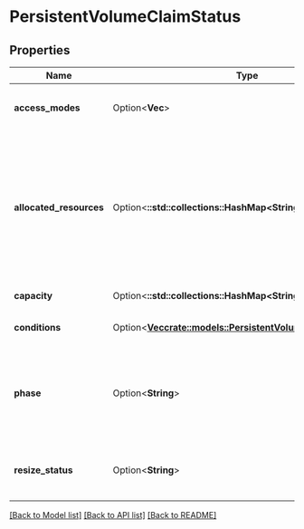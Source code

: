 # PersistentVolumeClaimStatus

## Properties

Name | Type | Description | Notes
------------ | ------------- | ------------- | -------------
**access_modes** | Option<**Vec<String>**> | AccessModes contains the actual access modes the volume backing the PVC has. More info: https://kubernetes.io/docs/concepts/storage/persistent-volumes#access-modes-1 | [optional]
**allocated_resources** | Option<**::std::collections::HashMap<String, String>**> | The storage resource within AllocatedResources tracks the capacity allocated to a PVC. It may be larger than the actual capacity when a volume expansion operation is requested. For storage quota, the larger value from allocatedResources and PVC.spec.resources is used. If allocatedResources is not set, PVC.spec.resources alone is used for quota calculation. If a volume expansion capacity request is lowered, allocatedResources is only lowered if there are no expansion operations in progress and if the actual volume capacity is equal or lower than the requested capacity. This is an alpha field and requires enabling RecoverVolumeExpansionFailure feature. | [optional]
**capacity** | Option<**::std::collections::HashMap<String, String>**> | Represents the actual resources of the underlying volume. | [optional]
**conditions** | Option<[**Vec<crate::models::PersistentVolumeClaimCondition>**](PersistentVolumeClaimCondition.md)> | Current Condition of persistent volume claim. If underlying persistent volume is being resized then the Condition will be set to 'ResizeStarted'. | [optional]
**phase** | Option<**String**> | Phase represents the current phase of PersistentVolumeClaim.  Possible enum values:  - `\"Bound\"` used for PersistentVolumeClaims that are bound  - `\"Lost\"` used for PersistentVolumeClaims that lost their underlying PersistentVolume. The claim was bound to a PersistentVolume and this volume does not exist any longer and all data on it was lost.  - `\"Pending\"` used for PersistentVolumeClaims that are not yet bound | [optional]
**resize_status** | Option<**String**> | ResizeStatus stores status of resize operation. ResizeStatus is not set by default but when expansion is complete resizeStatus is set to empty string by resize controller or kubelet. This is an alpha field and requires enabling RecoverVolumeExpansionFailure feature. | [optional]

[[Back to Model list]](../README.md#documentation-for-models) [[Back to API list]](../README.md#documentation-for-api-endpoints) [[Back to README]](../README.md)


